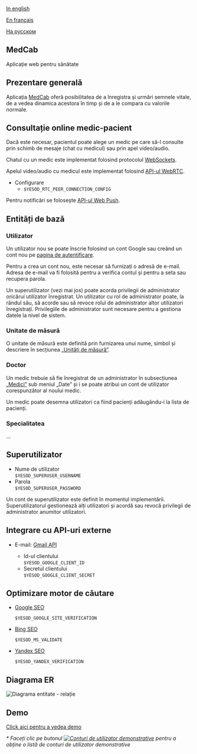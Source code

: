 [In english](https://github.com/ciukstar/medcab/blob/master/README.md)  

[En français](https://github.com/ciukstar/medcab/blob/master/README.fr.md)  

[На русском](https://github.com/ciukstar/medcab/blob/master/README.ru.md)  


## MedCab
Aplicație web pentru sănătate

## Prezentare generală
Aplicația [MedCab](https://medcabro-jjgwe5ufda-de.a.run.app) oferă posibilitatea de a înregistra și urmări semnele vitale, de a vedea dinamica acestora în timp și de a le compara cu valorile normale.


## Consultație online medic-pacient
Dacă este necesar, pacientul poate alege un medic pe care să-l consulte prin schimb de mesaje (chat cu medicul) sau prin apel video/audio.

Chatul cu un medic este implementat folosind protocolul [WebSockets](https://developer.mozilla.org/en-US/docs/Web/API/WebSockets_API).

Apelul video/audio cu medicul este implementat folosind [API-ul WebRTC](https://developer.mozilla.org/en-US/docs/Web/API/WebRTC_API).

* Configurare
  * ```$YESOD_RTC_PEER_CONNECTION_CONFIG```
  
Pentru notificări se folosește [API-ul Web Push](https://developer.mozilla.org/en-US/docs/Web/API/Push_API).

## Entități de bază

### Utilizator

Un utilizator nou se poate înscrie folosind un cont Google sau creând un cont nou pe [pagina de autentificare](https://medcabro-jjgwe5ufda-de.a.run.app/auth/login).

Pentru a crea un cont nou, este necesar să furnizați o adresă de e-mail. Adresa de e-mail va fi folosită pentru a verifica contul și pentru a seta sau recupera parola.

Un superutilizator (vezi mai jos) poate acorda privilegii de administrator oricărui utilizator înregistrat. Un utilizator cu rol de administrator poate, la rândul său, să acorde sau să revoce rolul de administrator altor utilizatori înregistrați. Privilegiile de administrator sunt necesare pentru a gestiona datele la nivel de sistem.

### Unitate de măsură

O unitate de măsură este definită prin furnizarea unui nume, simbol și descriere în secțiunea [„Unități de măsură”](https://medcabro-jjgwe5ufda-de.a.run.app/data/units).

### Doctor

Un medic trebuie să fie înregistrat de un administrator în subsecțiunea [„Medici”](https://medcabro-jjgwe5ufda-de.a.run.app/data/staff) sub meniul „Date” și i se poate atribui un cont de utilizator corespunzător al noului medic.

Un medic poate desemna utilizatori ca fiind pacienți adăugându-i la lista de pacienți.

### Specialitatea

...

## Superutilizator

* Nume de utilizator  
  ```$YESOD_SUPERUSER_USERNAME```
* Parola  
  ```$YESOD_SUPERUSER_PASSWORD```
  
Un cont de superutilizator este definit în momentul implementării. Superutilizatorul gestionează alți utilizatori și acordă sau revocă privilegii de administrator anumitor utilizatori.

## Integrare cu API-uri externe

* E-mail: [Gmail API](https://developers.google.com/gmail/api/guides)  

  * Id-ul clientului  
    ```$YESOD_GOOGLE_CLIENT_ID```
  * Secretul clientului  
    ```$YESOD_GOOGLE_CLIENT_SECRET```

## Optimizare motor de căutare

* [Google SEO](https://search.google.com/search-console)

  ```$YESOD_GOOGLE_SITE_VERIFICATION```
  
* [Bing SEO](https://www.bing.com/webmasters)

  ```$YESOD_MS_VALIDATE```
  
* [Yandex SEO](https://webmaster.yandex.com/welcome)

  ```$YESOD_YANDEX_VERIFICATION```

## Diagrama ER

![Diagrama entitate - relație](static/img/ERD_MedCab.svg)

## Demo

[Click aici pentru a vedea demo](https://medcabro-jjgwe5ufda-de.a.run.app)

_* Faceți clic pe butonul [![Conturi de utilizator demonstrative](demo/button-demo-aaccounts.png)](https://medcabro-jjgwe5ufda-de.a.run.app/auth/login) pentru a obține o listă de conturi de utilizator demonstrative_
